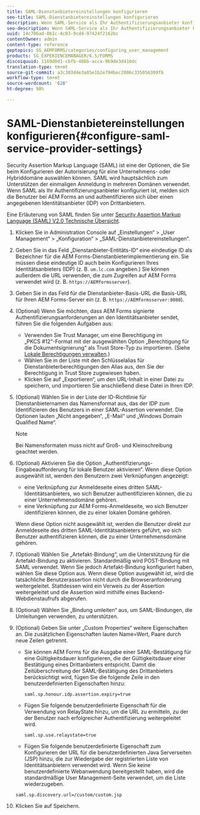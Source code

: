 ```yaml
---
title: SAML-Dienstanbietereinstellungen konfigurieren
seo-title: SAML-Dienstanbietereinstellungen konfigurieren
description: Wenn SAML-Service als Ihr Authentifizierungsanbieter konfiguriert ist, melden sich die Benutzer bei AEM Forms an und authentifizieren sich über einen angegebenen Identitätsanbieter (IDP) von Drittanbietern.
seo-description: Wenn SAML-Service als Ihr Authentifizierungsanbieter konfiguriert ist, melden sich die Benutzer bei AEM Forms an und authentifizieren sich über einen angegebenen Identitätsanbieter (IDP) von Drittanbietern.
uuid: 14c706ad-8b1c-4c03-9cd4-97424f2162bc
contentOwner: admin
content-type: reference
geptopics: SG_AEMFORMS/categories/configuring_user_management
products: SG_EXPERIENCEMANAGER/6.5/FORMS
discoiquuid: 1169d0d1-cbfb-486b-acca-9b9de3d410dc
translation-type: tm+mt
source-git-commit: a3c303d4e3a85e1b2e794bec2006c335056309fb
workflow-type: tm+mt
source-wordcount: '628'
ht-degree: 98%

---
```



# SAML-Dienstanbietereinstellungen konfigurieren{#configure-saml-service-provider-settings}

Security Assertion Markup Language (SAML) ist eine der Optionen, die Sie beim Konfigurieren der Autorisierung für eine Unternehmens- oder Hybriddomäne auswählen können. SAML wird hauptsächlich zum Unterstützen der einmaligen Anmeldung in mehreren Domänen verwendet. Wenn SAML als Ihr Authentifizierungsanbieter konfiguriert ist, melden sich die Benutzer bei AEM Forms an und authentifizieren sich über einen angegebenen Identitätsanbieter (IDP) von Drittanbietern.

Eine Erläuterung von SAML finden Sie unter [Security Assertion Markup Language (SAML) V2.0 Technische Übersicht](https://www.oasis-open.org/committees/download.php/20645/sstc-saml-tech-overview-2%200-draft-10.pdf).

1. Klicken Sie in Administration Console auf „Einstellungen“ > „User Management“ > „Konfiguration“ > „SAML-Dienstanbietereinstellungen“.
1. Geben Sie in das Feld „Dienstanbieter-Entitäts-ID“ eine eindeutige ID als Bezeichner für die AEM Forms-Dienstanbieterimplementierung ein. Sie müssen diese eindeutige ID auch beim Konfigurieren Ihres Identitätsanbieters (IDP) (z. B. `um.lc.com` angeben.) Sie können außerdem die URL verwenden, die zum Zugreifen auf AEM Forms verwendet wird (z. B. `https://AEMformsserver`).
1. Geben Sie in das Feld für die Dienstanbieter-Basis-URL die Basis-URL für Ihren AEM Forms-Server ein (z. B. `https://AEMformsserver:8080`).
1. (Optional) Wenn Sie möchten, dass AEM Forms signierte Authentifizierungsanforderungen an den Identitätsanbieter sendet, führen Sie die folgenden Aufgaben aus:

   * Verwenden Sie Trust Manager, um eine Berechtigung im „PKCS #12“-Format mit der ausgewählten Option „Berechtigung für die Dokumentsignierung“ als Trust Store-Typ zu importieren. (Siehe [Lokale Berechtigungen verwalten](/help/forms/using/admin-help/local-credentials.md#managing-local-credentials).)
   * Wählen Sie in der Liste mit den Schlüsselalias für Dienstanbieterberechtigungen den Alias aus, den Sie der Berechtigung in Trust Store zugewiesen haben.
   * Klicken Sie auf „Exportieren“, um den URL-Inhalt in einer Datei zu speichern, und importieren Sie anschließend diese Datei in Ihren IDP.

1. (Optional) Wählen Sie in der Liste der ID-Richtlinie für Dienstanbieternamen das Namensformat aus, das der IDP zum Identifizieren des Benutzers in einer SAML-Assertion verwendet. Die Optionen lauten „Nicht angegeben“, „E-Mail“ und „Windows Domain Qualified Name“.

   >[!NOTE]
   >
   >Bei Namensformaten muss nicht auf Groß- und Kleinschreibung geachtet werden.

1. (Optional) Aktivieren Sie die Option „Authentifizierungs-Eingabeaufforderung für lokale Benutzer aktivieren“. Wenn diese Option ausgewählt ist, werden den Benutzern zwei Verknüpfungen angezeigt:

   * eine Verknüpfung zur Anmeldeseite eines dritten SAML-Identitätsanbieters, wo sich Benutzer authentifizieren können, die zu einer Unternehmensdomäne gehören.
   * eine Verknüpfung zur AEM Forms-Anmeldeseite, wo sich Benutzer identifizieren können, die zu einer lokalen Domäne gehören.

   Wenn diese Option nicht ausgewählt ist, werden die Benutzer direkt zur Anmeldeseite des dritten SAML-Identitätsanbieters geführt, wo sich Benutzer authentifizieren können, die zu einer Unternehmensdomäne gehören.

1. (Optional) Wählen Sie „Artefakt-Bindung“, um die Unterstützung für die Artefakt-Bindung zu aktivieren. Standardmäßig wird POST-Bindung mit SAML verwendet. Wenn Sie jedoch Artefakt-Bindung konfiguriert haben, wählen Sie diese Option aus. Wenn diese Option ausgewählt ist, wird die tatsächliche Benutzerassertion nicht durch die Browseranforderung weitergeleitet. Stattdessen wird ein Verweis zu der Assertion weitergeleitet und die Assertion wird mithilfe eines Backend-Webdienstaufrufs abgerufen.
1. (Optional) Wählen Sie „Bindung umleiten“ aus, um SAML-Bindungen, die Umleitungen verwenden, zu unterstützen.
1. (Optional) Geben Sie unter „Custom Properties“ weitere Eigenschaften an. Die zusätzlichen Eigenschaften lauten Name=Wert, Paare durch neue Zeilen getrennt.

   * Sie können AEM Forms für die Ausgabe einer SAML-Bestätigung für eine Gültigkeitsdauer konfigurieren, die der Gültigkeitsdauer einer Bestätigung eines Drittanbieters entspricht. Damit die Zeitüberschreitung der SAML-Bestätigung des Drittanbieters berücksichtigt wird, fügen Sie die folgende Zeile in den benutzerdefinierten Eigenschaften hinzu:

      `saml.sp.honour.idp.assertion.expiry=true`

   * Fügen Sie folgende benutzerdefinierte Eigenschaft für die Verwendung von RelayState hinzu, um die URL zu ermitteln, zu der der Benutzer nach erfolgreicher Authentifizierung weitergeleitet wird.

      `saml.sp.use.relaystate=true`

   * Fügen Sie folgende benutzerdefinierte Eigenschaft zum Konfigurieren der URL für die benutzerdefinierten Java Serverseiten (JSP) hinzu, die zur Wiedergabe der registrierten Liste von Identitätsanbietern verwendet wird. Wenn Sie keine benutzerdefinierte Webanwendung bereitgestellt haben, wird die standardmäßige User Management-Seite verwendet, um die Liste wiederzugeben.

   `saml.sp.discovery.url=/custom/custom.jsp`

1. Klicken Sie auf Speichern.

